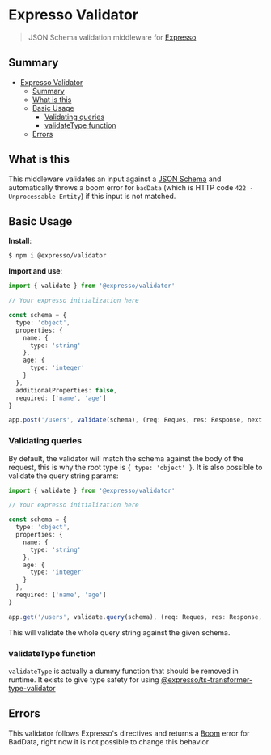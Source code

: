 # Expresso Validator

> JSON Schema validation middleware for [Expresso](https://github.com/expresso)

## Summary

- [Expresso Validator](#expresso-validator)
  - [Summary](#summary)
  - [What is this](#what-is-this)
  - [Basic Usage](#basic-usage)
    - [Validating queries](#validating-queries)
    - [validateType function](#validatetype-function)
  - [Errors](#errors)

## What is this

This middleware validates an input against a [JSON Schema](https://json-schema.org) and automatically throws a boom error for `badData` (which is HTTP code `422 - Unprocessable Entity`) if this input is not matched.

## Basic Usage

**Install**:

```sh
$ npm i @expresso/validator
```

**Import and use**:

```ts
import { validate } from '@expresso/validator'

// Your expresso initialization here

const schema = {
  type: 'object',
  properties: {
    name: {
      type: 'string'
    },
    age: {
      type: 'integer'
    }
  },
  additionalProperties: false,
  required: ['name', 'age']
}

app.post('/users', validate(schema), (req: Reques, res: Response, next: NextFunction) => { // ... // })
```

### Validating queries

By default, the validator will match the schema against the body of the request, this is why the root type is `{ type: 'object' }`. It is also possible to validate the query string params:

```ts
import { validate } from '@expresso/validator'

// Your expresso initialization here

const schema = {
  type: 'object',
  properties: {
    name: {
      type: 'string'
    },
    age: {
      type: 'integer'
    }
  },
  required: ['name', 'age']
}

app.get('/users', validate.query(schema), (req: Reques, res: Response, next: NextFunction) => { // ... // })
```

This will validate the whole query string against the given schema.

### validateType function
`validateType` is actually a dummy function that should be removed in runtime. It exists to give type
safety for using [@expresso/ts-transformer-type-validator](https://www.npmjs.com/package/@expresso/ts-transformer-type-validator)

## Errors

This validator follows Expresso's directives and returns a [Boom](https://github.com/hapijs/boom) error for BadData, right now it is not possible to change this behavior
